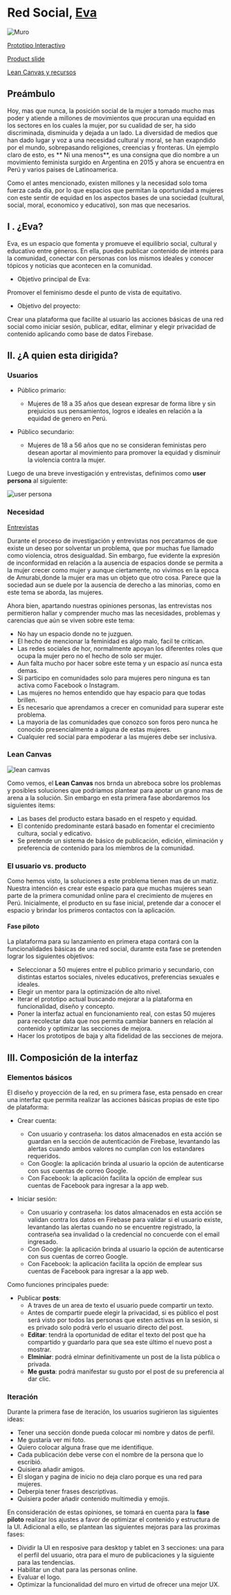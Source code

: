 # Red Social, [Eva](https://nayrojas.github.io/LIM008-social-network/src/)

 ![Muro](http://i.picasion.com/pic88/9aa382b129b354f02a5bbf1e1af26182.gif)

[Prototipo Interactivo](https://www.figma.com/file/LkVuX2YdLggLNwsDg3XjzZlX/Untitled?node-id=79%3A0)

[Product slide](https://docs.google.com/presentation/d/1p8JJABlDXPBO8KRN2sSwgdI4ooGBE-SEHxcfQPeF2zw/edit?usp=sharing)

[Lean Canvas y recursos](https://docs.google.com/spreadsheets/d/10hoAwNiAhnkT1LVijnBcz6A7yaYecW_9pD4JAk1mzO8/edit?usp=sharing)


## Preámbulo

Hoy, mas que nunca, la posición social de la mujer a tomado mucho mas poder y atiende a millones de movimientos que procuran una equidad en los sectores en los cuales la mujer, por su cualidad de ser, ha sido discriminada, disminuida y dejada a un lado. La diversidad de medios que han dado lugar y voz a una necesidad cultural y moral, se han exapndido por el mundo, sobrepasando religiones, creencias y fronteras. Un ejemplo claro de esto, es ** Ni una menos**, es una consigna que dio nombre a un movimiento feminista surgido en Argentina en 2015 y ahora se encuentra en Perú y varios paises de Latinoamerica. 

Como el antes mencionado, existen millones y la necesidad solo toma fuerza cada día, por lo que espacios que permitan la oportunidad a mujeres con este sentir de equidad en los aspectos bases de una sociedad (cultural, social, moral, economico y educativo), son mas que necesarios. 

## I . ¿Eva?

Eva, es un espacio que fomenta y promueve el equilibrio social, cultural y educativo entre géneros. En ella, puedes publicar contenido de interés para la comunidad, conectar con personas con los mismos ideales y conocer tópicos y noticias que acontecen en la comunidad.

* Objetivo principal de Eva:

Promover el feminismo desde el punto de vista de equitativo.

* Objetivo del proyecto:

Crear una plataforma que facilite al usuario las acciones básicas de una red social como iniciar sesión, publicar, editar, eliminar y elegir privacidad de contenido aplicando como base de datos Firebase. 

## II. ¿A quien esta dirigida?

### Usuarios

* Público primario:  
  - Mujeres de 18 a 35 años que desean expresar de forma libre y sin prejuicios sus pensamientos, logros e ideales en relación a la equidad de genero en Perú. 

* Público secundario:  
  - Mujeres de 18 a 56 años que no se consideran feministas pero desean aportar al movimiento para promover la equidad y disminuir la violencia contra la mujer. 

Luego de una breve investigación y entrevistas, definimos como **user persona** al siguiente:

![user persona](http://subirimagen.me/uploads/20190210144228.png)

### Necesidad

[Entrevistas](https://drive.google.com/drive/folders/1d0yQdo7ZMu51yhxxMAEdgMLagpSe5I-8?usp=sharing)

Durante el proceso de investigación y entrevistas nos percatamos de que existe un deseo por solventar un problema, que por muchas fue llamado como violencia, otros desigualdad. Sin embargo, fue evidente la expresión de inconformidad en relación a la ausencia de espacios donde se permita a la mujer crecer como mujer y aunque ciertamente, no vivimos en la epoca de Amurabi,donde la mujer era mas un objeto que otro cosa. Parece que la sociedad aun se duele por la ausencia de derecho a las minorias, como en este tema se aborda, las mujeres.

Ahora bien, apartando nuestras opiniones personas, las entrevistas nos permitieron hallar y comprender mucho mas las necesidades, problemas y carencias que aún se viven sobre este tema:

- No hay un espacio donde no te juzguen.
- El hecho de mencionar la feminidad es algo malo, facil te critican.
- Las redes sociales de hor, normalmente apoyan los diferentes roles que ocupa la mujer pero no el hecho de solo ser mujer.
- Aun falta mucho por hacer sobre este tema y un espacio así nunca esta demas.
- Si participo en comunidades solo para mujeres pero ninguna es tan activa como Facebook o Instagram.
- Las mujeres no hemos entendido que hay espacio para que todas brillen.
- Es necesario que aprendamos a crecer en comunidad para superar este problema.
- La mayoria de las comunidades que conozco son foros pero nunca he conocido presencialmente a alguna de estas mujeres.
- Cualquier red social para empoderar a las mujeres debe ser inclusiva.

###   Lean Canvas

![lean camvas](http://subirimagen.me/uploads/20190210144323.png)

Como vemos, el **Lean Canvas** nos brnda un abreboca sobre los problemas y posibles soluciones que podriamos plantear para apotar un grano mas de arena a la solución. Sin embargo en esta primera fase abordaremos los siguientes items:

* Las bases del producto estara basado en el respeto y equidad. 
* El contenido predominante estará basado en fomentar el crecimiento cultura, social y edicativo.
* Se pretende un sistema de básico de publicación, edición, eliminación y preferencia de contenido para los miembros de la comunidad. 

### El usuario vs. producto

Como hemos visto, la soluciones a este problema tienen mas de un matiz. Nuestra intención es crear este espacio para que muchas mujeres sean parte de la primera comunidad online para el crecimiento de mujeres en Perú. Inicialmente, el producto en su fase inicial, pretende dar a conocer el espacio y brindar los primeros contactos con la aplicación. 

#### Fase piloto

La plataforma para su lanzamiento en primera etapa contará con la funcionalidades básicas de una red social, duramte esta fase se pretenden lograr los siguientes objetivos:

- Seleccionar a 50 mujeres entre el publico primario y secundario, con distintas estartos sociales, niveles educativos, preferencias sexuales e ideales. 
- Elegir un mentor para la optimización de alto nivel. 
- Iterar el prototipo actual buscando mejorar a la plataforma en funcionalidad, diseño y concepto. 
- Poner la interfaz actual en funcionamiento real, con estas 50 mujeres para recolectar data que nos permita cambiar banners en relación al contenido y optimizar las secciones de mejora. 
- Hacer los prototipos de baja y alta fidelidad de las secciones de mejora.

## III. Composición de la interfaz

### Elementos básicos 

El diseño y proyección de la red, en su primera fase, esta pensado en crear una interfaz que permita realizar las acciones básicas propias de este tipo de plataforma:

* Crear cuenta:
  - Con usuario y contraseña: los datos almacenados en esta acción se guardan en la sección de autenticación de Firebase, levantando las alertas cuando ambos valores no cumplan con los estandares requeridos. 
  - Con Google: la aplicación brinda al usuario la opción de autenticarse con sus cuentas de correo Google.
  - Con Facebook: la aplicación facilita la opción de emplear sus cuentas de Facebook para ingresar a la app web. 

* Iniciar sesión:
  - Con usuario y contraseña: los datos almacenados en esta acción se validan contra los datos en Firebase para validar si el usuario existe, levantando las alertas cuando no se encuentre registrado, la contraseña sea invalidad o la credencial no concuerde con el email ingresado. 
  - Con Google: la aplicación brinda al usuario la opción de autenticarse con sus cuentas de correo Google.
  - Con Facebook: la aplicación facilita la opción de emplear sus cuentas de Facebook para ingresar a la app web. 

Como funciones principales puede:

* Publicar **posts**:
  - A traves de un area de texto el usuario puede compartir un texto.
  - Antes de compartir puede elegir la privacidad, si es público el post será visto por todos las personas que esten activas en la sesión, si es privado solo podrá verlo el usuario directo del post.
  - **Editar**: tendrá la oportunidad de editar el texto del post que ha compartido y guardarlo para que sea este último el nuevo post a mostrar.
  - **Elminiar**: podrá elminar definitivamente un post de la lista pública o privada.
  - **Me gusta**: podrá manifestar su gusto por el post de su preferencia al dar clic. 


### Iteración

Durante la primera fase de iteración, los usuarios sugirieron las siguientes ideas:

- Tener una sección donde pueda colocar mi nombre y datos de perfil.
- Me gustaría ver mi foto.
- Quiero colocar alguna frase que me identifique.
- Cada publicación debe verse con el nombre de la persona que lo escribió. 
- Quisiera añadir amigos. 
- El slogan y pagina de inicio no deja claro porque es una red para mujeres. 
- Deberpia tener frases descriptivas.
- Quisiera poder añadir contenido multimedia y emojis. 

En consideración de estas opiniones, se tomará en cuenta para la **fase piloto** realizar los ajustes a favor de optimizar el contenido y estructura de la UI. Adicional a ello, se plantean las siguientes mejoras para las proximas fases:

- Dividir la UI en resposive para desktop y tablet en 3 secciones: una para el perfil del usuario, otra para el muro de publicaciones y la siguiente para las tendencias.
- Habilitar un chat para las personas online. 
- Evaluar el logo.
- Optimizar la funcionalidad del muro en virtud de ofrecer una mejor UX. 



